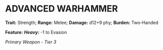 ﻿# ADVANCED WARHAMMER

**Trait:** Strength; **Range:** Melee; **Damage:** d12+9 phy; **Burden:** Two-Handed

**Feature:** ***Heavy:*** -1 to Evasion

*Primary Weapon - Tier 3*
